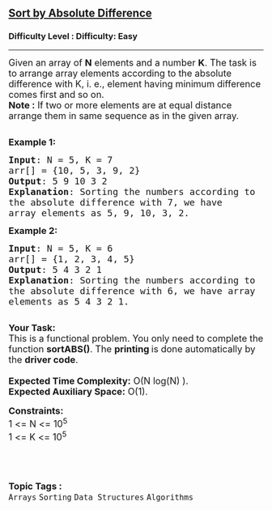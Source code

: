 <h2><a href="https://www.geeksforgeeks.org/problems/sort-by-absolute-difference-1587115621/1?page=2&category=Arrays,Strings&difficulty=Easy&status=unsolved&sortBy=submissions">Sort by Absolute Difference</a></h2><h3>Difficulty Level : Difficulty: Easy</h3><hr><div class="problems_problem_content__Xm_eO"><p><span style="font-size: 18px;">Given an array of <strong>N</strong>&nbsp;elements and a number <strong>K</strong>. The task is to arrange array elements according to the absolute difference with K, i. e., element having minimum difference comes first and so on.<br><strong>Note :</strong> If two or more elements are at equal distance arrange them in same sequence as in the given array.</span><br>&nbsp;</p>
<p><span style="font-size: 18px;"><strong>Example 1:</strong></span></p>
<pre><span style="font-size: 18px;"><strong>Input</strong>: N = 5, K = 7
arr[] = {10, 5, 3, 9, 2}
<strong>Output</strong>: 5 9 10 3 2
<strong>Explanation</strong>: Sorting the numbers according to 
the absolute difference with 7, we have 
array elements as 5, 9, 10, 3, 2.</span></pre>
<p><span style="font-size: 18px;"><strong>Example 2:</strong></span></p>
<pre><span style="font-size: 18px;"><strong>Input</strong>: N = 5, K = 6
arr[] = {1, 2, 3, 4, 5}
<strong>Output</strong>: 5 4 3 2 1
<strong>Explanation</strong>: Sorting the numbers according to 
the absolute difference with 6, we have array 
elements as 5 4 3 2 1.</span></pre>
<p><br><strong><span style="font-size: 18px;">Your Task:</span></strong><br><span style="font-size: 18px;">This is a functional problem. You only need to complete the function <strong>sortABS()</strong>. The <strong>printing </strong>is done automatically by the <strong>driver code</strong>.<br><br><strong>Expected Time Complexity:</strong>&nbsp;O(N log(N) ).<br><strong>Expected Auxiliary Space:</strong>&nbsp;O(1).</span><br><br><span style="font-size: 18px;"><strong>Constraints:</strong><br>1 &lt;= N &lt;= 10<sup>5</sup><br>1 &lt;= K &lt;= 10<sup>5</sup></span></p>
<p>&nbsp;</p></div><br><p><span style=font-size:18px><strong>Topic Tags : </strong><br><code>Arrays</code>&nbsp;<code>Sorting</code>&nbsp;<code>Data Structures</code>&nbsp;<code>Algorithms</code>&nbsp;